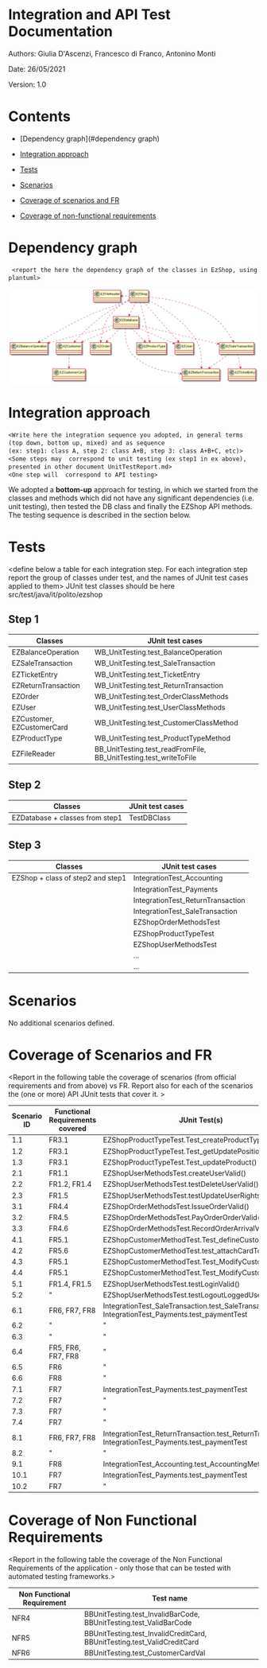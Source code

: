 # Integration and API Test Documentation

Authors: Giulia D'Ascenzi, Francesco di Franco, Antonino Monti

Date: 26/05/2021

Version: 1.0

# Contents

- [Dependency graph](#dependency graph)

- [Integration approach](#integration)

- [Tests](#tests)

- [Scenarios](#scenarios)

- [Coverage of scenarios and FR](#scenario-coverage)
- [Coverage of non-functional requirements](#nfr-coverage)

# Dependency graph 

     <report the here the dependency graph of the classes in EzShop, using plantuml>

![dependency graph](TestingPNGs/dependencyGraph.png)

# Integration approach

    <Write here the integration sequence you adopted, in general terms (top down, bottom up, mixed) and as sequence
    (ex: step1: class A, step 2: class A+B, step 3: class A+B+C, etc)> 
    <Some steps may  correspond to unit testing (ex step1 in ex above), presented in other document UnitTestReport.md>
    <One step will  correspond to API testing>

We adopted a **bottom-up** approach for testing, in which we started from the classes and methods which did not have any significant dependencies (i.e. unit testing), then tested the DB class and finally the EZShop API methods. The testing sequence is described in the section below.

#  Tests

   <define below a table for each integration step. For each integration step report the group of classes under test, and the names of
     JUnit test cases applied to them> JUnit test classes should be here src/test/java/it/polito/ezshop

## Step 1
| Classes  | JUnit test cases |
|--|--|
|EZBalanceOperation|WB_UnitTesting.test_BalanceOperation|
|EZSaleTransaction|WB_UnitTesting.test_SaleTransaction|
|EZTicketEntry|WB_UnitTesting.test_TicketEntry|
|EZReturnTransaction|WB_UnitTesting.test_ReturnTransaction|
|EZOrder|WB_UnitTesting.test_OrderClassMethods|
|EZUser|WB_UnitTesting.test_UserClassMethods|
|EZCustomer, EZCustomerCard|WB_UnitTesting.test_CustomerClassMethod|
|EZProductType|WB_UnitTesting.test_ProductTypeMethod|
|EZFileReader|BB_UnitTesting.test_readFromFile, BB_UnitTesting.test_writeToFile|


## Step 2
| Classes  | JUnit test cases |
|--|--|
|EZDatabase + classes from step1|TestDBClass|


## Step 3

| Classes  | JUnit test cases |
|--|--|
|EZShop + class of step2 and step1|IntegrationTest_Accounting|
||IntegrationTest_Payments|
||IntegrationTest_ReturnTransaction|
||IntegrationTest_SaleTransaction|
||EZShopOrderMethodsTest|
||EZShopProductTypeTest|
||EZShopUserMethodsTest|
||...|
||...|


# Scenarios

No additional scenarios defined.

# Coverage of Scenarios and FR

<Report in the following table the coverage of  scenarios (from official requirements and from above) vs FR. 
Report also for each of the scenarios the (one or more) API JUnit tests that cover it. >


| Scenario ID | Functional Requirements covered | JUnit  Test(s) |
| ----------- | ------------------------------- | ----------- |
|  1.1      | FR3.1                 | EZShopProductTypeTest.Test_createProductType()            |
|  1.2      | FR3.1                         |         EZShopProductTypeTest.Test_getUpdatePosition()    |
| 1.3      |      FR3.1                           |         EZShopProductTypeTest.Test_updateProduct()    |
| 2.1      | FR1.1 | EZShopUserMethodsTest.createUserValid() |
| 2.2    | FR1.2, FR1.4 | EZShopUserMethodsTest.testDeleteUserValid() |
| 2.3      | FR1.5 | EZShopUserMethodsTest.testUpdateUserRightsValid() |
| 3.1 | FR4.4 | EZShopOrderMethodsTest.IssueOrderValid() |
| 3.2 | FR4.5 | EZShopOrderMethodsTest.PayOrderOrderValid() |
| 3.3 | FR4.6 | EZShopOrderMethodsTest.RecordOrderArrivalValid() |
| 4.1 | FR5.1 | EZShopCustomerMethodTest.Test_defineCustomer() |
| 4.2 | FR5.6 | EZShopCustomerMethodTest.test_attachCardToCustomer()|
| 4.3 | FR5.1| EZShopCustomerMethodTest.Test_ModifyCustomer() |    
| 4.4 | FR5.1| EZShopCustomerMethodTest.Test_ModifyCustomer()|
| 5.1 | FR1.4, FR1.5 | EZShopUserMethodsTest.testLoginValid() |
| 5.2 | " | EZShopUserMethodsTest.testLogoutLoggedUsers() |
| 6.1 | FR6, FR7, FR8 | IntegrationTest_SaleTransaction.test_SaleTransactions, <br/>IntegrationTest_Payments.test_paymentTest |
| 6.2 | " | " |
| 6.3 | " | " |
| 6.4 | FR5, FR6, FR7, FR8 | " |
| 6.5 | FR6 | " |
| 6.6 | FR8 | "                                                            |
| 7.1 | FR7 | IntegrationTest_Payments.test_paymentTest |
| 7.2 | FR7 | " |
| 7.3 | FR7 | " |
| 7.4 | FR7 | "                                                            |
| 8.1 | FR6, FR7, FR8 | IntegrationTest_ReturnTransaction.test_ReturnTransactions, <br/>IntegrationTest_Payments.test_paymentTest |
| 8.2 | " | " |
| 9.1 | FR8 | IntegrationTest_Accounting.test_AccountingMethods |
| 10.1 | FR7 | IntegrationTest_Payments.test_paymentTest |
| 10.2 | FR7 | " |

# Coverage of Non Functional Requirements

<Report in the following table the coverage of the Non Functional Requirements of the application - only those that can be tested with automated testing frameworks.>

| Non Functional Requirement | Test name                                                    |
| -------------------------- | ------------------------------------------------------------ |
| NFR4                       | BBUnitTesting.test_InvalidBarCode, BBUnitTesting.test_ValidBarCode |
| NFR5                       | BBUnitTesting.test_InvalidCreditCard, BBUnitTesting.test_ValidCreditCard |
| NFR6                       | BBUnitTesting.test_CustomerCardVal              |

